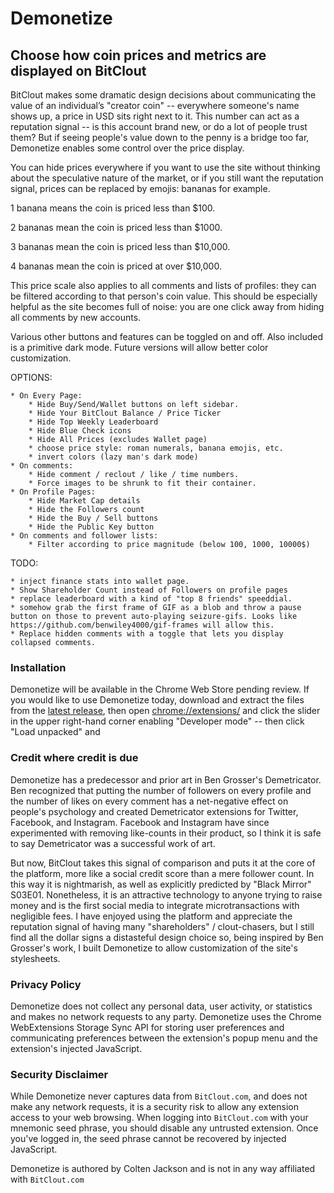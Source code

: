 # Demonetize
## Choose how coin prices and metrics are displayed on BitClout

BitClout makes some dramatic design decisions about communicating the value of an individual’s "creator coin" -- everywhere someone's name shows up, a price in USD sits right next to it. This number can act as a reputation signal -- is this account brand new, or do a lot of people trust them? But if seeing people's value down to the penny is a bridge too far, Demonetize enables some control over the price display.

You can hide prices everywhere if you want to use the site without thinking about the speculative nature of the market, or if you still want the reputation signal, prices can be replaced by emojis: bananas for example.

1 banana means the coin is priced less than $100.

2 bananas mean the coin is priced less than $1000.

3 bananas mean the coin is priced less than $10,000.

4 bananas mean the coin is priced at over $10,000.

This price scale also applies to all comments and lists of profiles: they can be filtered according to that person's coin value. This should be especially helpful as the site becomes full of noise: you are one click away from hiding all comments by new accounts.

Various other buttons and features can be toggled on and off. Also included is a primitive dark mode. Future versions will allow better color customization.

OPTIONS:

	* On Every Page:
		* Hide Buy/Send/Wallet buttons on left sidebar.
		* Hide Your BitClout Balance / Price Ticker
		* Hide Top Weekly Leaderboard
		* Hide Blue Check icons
		* Hide All Prices (excludes Wallet page)
		* choose price style: roman numerals, banana emojis, etc.
		* invert colors (lazy man's dark mode)
	* On comments:
		* Hide comment / reclout / like / time numbers.
		* Force images to be shrunk to fit their container.
	* On Profile Pages:
		* Hide Market Cap details
		* Hide the Followers count
		* Hide the Buy / Sell buttons
		* Hide the Public Key button
	* On comments and follower lists:
		* Filter according to price magnitude (below 100, 1000, 10000$)

TODO:

	* inject finance stats into wallet page.
	* Show Shareholder Count instead of Followers on profile pages
	* replace leaderboard with a kind of "top 8 friends" speeddial.
	* somehow grab the first frame of GIF as a blob and throw a pause button on those to prevent auto-playing seizure-gifs. Looks like https://github.com/benwiley4000/gif-frames will allow this.
	* Replace hidden comments with a toggle that lets you display collapsed comments.

### Installation

Demonetize will be available in the Chrome Web Store pending review. If you would like to use Demonetize today, download and extract the files from the [latest release](https://github.com/lookalive-software/demonitize/releases/), then open [chrome://extensions/](chrome://extensions/) and click the slider in the upper right-hand corner enabling "Developer mode" -- then click "Load unpacked" and 

### Credit where credit is due

Demonetize has a predecessor and prior art in Ben Grosser's Demetricator. Ben recognized that putting the number of followers on every profile and the number of likes on every comment has a net-negative effect on people's psychology and created Demetricator extensions for Twitter, Facebook, and Instagram. Facebook and Instagram have since experimented with removing like-counts in their product, so I think it is safe to say Demetricator was a successful work of art. 

But now, BitClout takes this signal of comparison and puts it at the core of the platform, more like a social credit score than a mere follower count. In this way it is nightmarish, as well as explicitly predicted by "Black Mirror" S03E01. Nonetheless, it is an attractive technology to anyone trying to raise money and is the first social media to integrate microtransactions with negligible fees. I have enjoyed using the platform and appreciate the reputation signal of having many "shareholders" / clout-chasers, but I still find all the dollar signs a distasteful design choice so, being inspired by Ben Grosser's work, I built Demonetize to allow customization of the site's stylesheets.

### Privacy Policy

Demonetize does not collect any personal data, user activity, or statistics and makes no network requests to any party. Demonetize uses the Chrome WebExtensions Storage Sync API for storing user preferences and communicating preferences between the extension's popup menu and the extension's injected JavaScript.

### Security Disclaimer

While Demonetize never captures data from `BitClout.com`, and does not make any network requests, it is a security risk to allow any extension access to your web browsing. When logging into `BitClout.com` with your mnemonic seed phrase, you should disable any untrusted extension. Once you've logged in, the seed phrase cannot be recovered by injected JavaScript.

Demonetize is authored by Colten Jackson and is not in any way affiliated with `BitClout.com`
